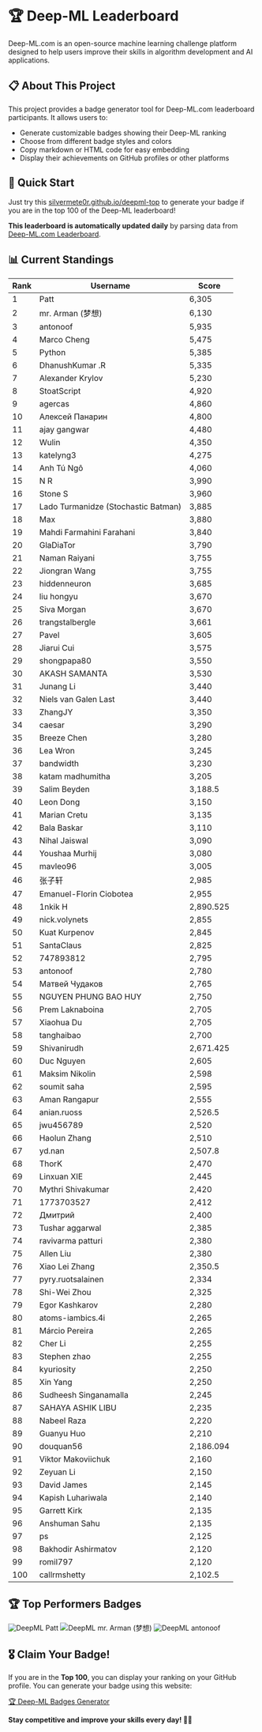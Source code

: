 # 🏆 Deep-ML Leaderboard

Deep-ML.com is an open-source machine learning challenge platform designed to help users improve their skills in algorithm development and AI applications.  

## 📋 About This Project

This project provides a badge generator tool for Deep-ML.com leaderboard participants. It allows users to:
- Generate customizable badges showing their Deep-ML ranking
- Choose from different badge styles and colors
- Copy markdown or HTML code for easy embedding
- Display their achievements on GitHub profiles or other platforms

## 🚀 Quick Start

Just try this [silvermete0r.github.io/deepml-top](https://silvermete0r.github.io/deepml-top) to generate your badge if you are in the top 100 of the Deep-ML leaderboard!

**This leaderboard is automatically updated daily** by parsing data from [Deep-ML.com Leaderboard](https://www.deep-ml.com/leaderboard).  

## 📊 Current Standings  

<!-- LEADERBOARD_START -->
| Rank | Username | Score |
|------|---------|-------|
| 1 | Patt | 6,305 |
| 2 | mr. Arman (梦想) | 6,130 |
| 3 | antonoof | 5,935 |
| 4 | Marco Cheng | 5,475 |
| 5 | Python | 5,385 |
| 6 | DhanushKumar .R | 5,335 |
| 7 | Alexander Krylov | 5,230 |
| 8 | StoatScript | 4,920 |
| 9 | agercas | 4,860 |
| 10 | Алексей Панарин | 4,800 |
| 11 | ajay gangwar | 4,480 |
| 12 | Wulin | 4,350 |
| 13 | katelyng3 | 4,275 |
| 14 | Anh Tú Ngô | 4,060 |
| 15 | N R | 3,990 |
| 16 | Stone S | 3,960 |
| 17 | Lado Turmanidze (Stochastic Batman) | 3,885 |
| 18 | Max | 3,880 |
| 19 | Mahdi Farmahini Farahani | 3,840 |
| 20 | GlaDiaTor | 3,790 |
| 21 | Naman Raiyani | 3,755 |
| 22 | Jiongran Wang | 3,755 |
| 23 | hiddenneuron | 3,685 |
| 24 | liu hongyu | 3,670 |
| 25 | Siva Morgan | 3,670 |
| 26 | trangstalbergle | 3,661 |
| 27 | Pavel | 3,605 |
| 28 | Jiarui Cui | 3,575 |
| 29 | shongpapa80 | 3,550 |
| 30 | AKASH SAMANTA | 3,530 |
| 31 | Junang Li | 3,440 |
| 32 | Niels van Galen Last | 3,440 |
| 33 | ZhangJY | 3,350 |
| 34 | caesar | 3,290 |
| 35 | Breeze Chen | 3,280 |
| 36 | Lea Wron | 3,245 |
| 37 | bandwidth | 3,230 |
| 38 | katam madhumitha | 3,205 |
| 39 | Salim Beyden | 3,188.5 |
| 40 | Leon Dong | 3,150 |
| 41 | Marian Cretu | 3,135 |
| 42 | Bala Baskar | 3,110 |
| 43 | Nihal Jaiswal | 3,090 |
| 44 | Youshaa Murhij | 3,080 |
| 45 | mavleo96 | 3,005 |
| 46 | 张子轩 | 2,985 |
| 47 | Emanuel-Florin Ciobotea | 2,955 |
| 48 | 1nkik H | 2,890.525 |
| 49 | nick.volynets | 2,855 |
| 50 | Kuat Kurpenov | 2,845 |
| 51 | SantaClaus | 2,825 |
| 52 | 747893812 | 2,795 |
| 53 | antonoof | 2,780 |
| 54 | Матвей Чудаков | 2,765 |
| 55 | NGUYEN PHUNG BAO HUY | 2,750 |
| 56 | Prem Laknaboina | 2,705 |
| 57 | Xiaohua Du | 2,705 |
| 58 | tanghaibao | 2,700 |
| 59 | Shivanirudh | 2,671.425 |
| 60 | Duc Nguyen | 2,605 |
| 61 | Maksim Nikolin | 2,598 |
| 62 | soumit saha | 2,595 |
| 63 | Aman Rangapur | 2,555 |
| 64 | anian.ruoss | 2,526.5 |
| 65 | jwu456789 | 2,520 |
| 66 | Haolun Zhang | 2,510 |
| 67 | yd.nan | 2,507.8 |
| 68 | ThorK | 2,470 |
| 69 | Linxuan XIE | 2,445 |
| 70 | Mythri Shivakumar | 2,420 |
| 71 | 1773703527 | 2,412 |
| 72 | Дмитрий | 2,400 |
| 73 | Tushar aggarwal | 2,385 |
| 74 | ravivarma patturi | 2,380 |
| 75 | Allen Liu | 2,380 |
| 76 | Xiao Lei Zhang | 2,350.5 |
| 77 | pyry.ruotsalainen | 2,334 |
| 78 | Shi-Wei Zhou | 2,325 |
| 79 | Egor Kashkarov | 2,280 |
| 80 | atoms-iambics.4i | 2,265 |
| 81 | Márcio Pereira | 2,265 |
| 82 | Cher Li | 2,255 |
| 83 | Stephen zhao | 2,255 |
| 84 | kyuriosity | 2,250 |
| 85 | Xin Yang | 2,250 |
| 86 | Sudheesh Singanamalla | 2,245 |
| 87 | SAHAYA ASHIK LIBU | 2,235 |
| 88 | Nabeel Raza | 2,220 |
| 89 | Guanyu Huo | 2,210 |
| 90 | douquan56 | 2,186.094 |
| 91 | Viktor Makoviichuk | 2,160 |
| 92 | Zeyuan Li | 2,150 |
| 93 | David James | 2,145 |
| 94 | Kapish Luhariwala | 2,140 |
| 95 | Garrett Kirk | 2,135 |
| 96 | Anshuman Sahu | 2,135 |
| 97 | ps | 2,125 |
| 98 | Bakhodir Ashirmatov | 2,120 |
| 99 | romil797 | 2,120 |
| 100 | callrmshetty | 2,102.5 |
<!-- LEADERBOARD_END -->

## 🏆 Top Performers Badges

<!-- BADGES_START -->
![DeepML Patt](https://img.shields.io/badge/dynamic/json?url=https%3A%2F%2Fraw.githubusercontent.com%2Fsilvermete0r%2Fdeepml-top%2Fmain%2Fbadges.json&query=%24.4b6dd077a50c0d50b43cc8120a91ccd7.label&prefix=Rank%20&style=for-the-badge&label=%F0%9F%9A%80%20DeepML&color=blue&link=https%3A%2F%2Fwww.deep-ml.com%2Fleaderboard)
![DeepML mr. Arman (梦想)](https://img.shields.io/badge/dynamic/json?url=https%3A%2F%2Fraw.githubusercontent.com%2Fsilvermete0r%2Fdeepml-top%2Fmain%2Fbadges.json&query=%24.1247b1b5b9cd95e98d7ff7438207406f.label&prefix=Rank%20&style=for-the-badge&label=%F0%9F%9A%80%20DeepML&color=blue&link=https%3A%2F%2Fwww.deep-ml.com%2Fleaderboard)
![DeepML antonoof](https://img.shields.io/badge/dynamic/json?url=https%3A%2F%2Fraw.githubusercontent.com%2Fsilvermete0r%2Fdeepml-top%2Fmain%2Fbadges.json&query=%24.45f9607a6e1850d180a9c15bb6bbf5b0.label&prefix=Rank%20&style=for-the-badge&label=%F0%9F%9A%80%20DeepML&color=blue&link=https%3A%2F%2Fwww.deep-ml.com%2Fleaderboard)
<!-- BADGES_END -->

## 🎖 Claim Your Badge!  

If you are in the **Top 100**, you can display your ranking on your GitHub profile. You can generate your badge using this website:

[🏆 Deep-ML Badges Generator](https://silvermete0r.github.io/deepml-top/)

**Stay competitive and improve your skills every day! 🚀🔥**